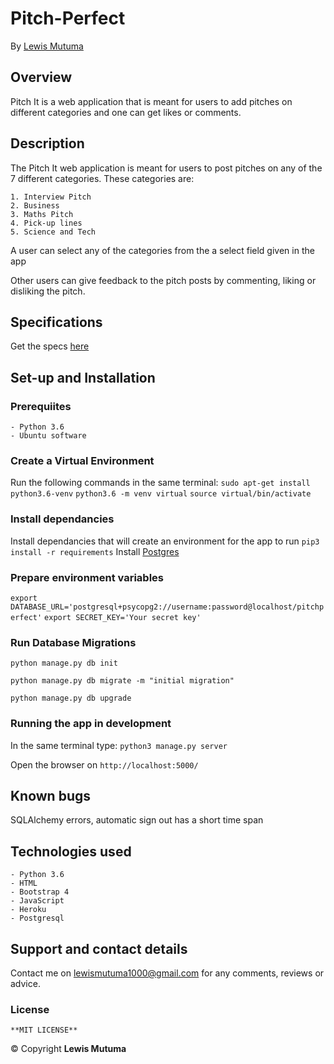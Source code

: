 # Pitch-Perfect

 By [Lewis Mutuma](https://mutumamutuma.github.io/Portfolio/)

## Overview

Pitch It is a web application that is meant for users to add pitches on different categories and one can get likes or comments.

## Description

The Pitch It web application is meant for users to post pitches on any of the 7 different categories. These categories are:

    1. Interview Pitch
    2. Business
    3. Maths Pitch
    4. Pick-up lines
    5. Science and Tech

A user can select any of the categories from the a select field given in the app

Other users can give feedback to the pitch posts by commenting, liking or disliking the pitch. 

## Specifications

Get the specs [here](https://github.com/MutumaMutuma/PitchPerfect/blob/master/specs.md)

## Set-up and Installation

### Prerequiites

    - Python 3.6
    - Ubuntu software

### Create a Virtual Environment

Run the following commands in the same terminal:
`sudo apt-get install python3.6-venv`
`python3.6 -m venv virtual`
`source virtual/bin/activate`

### Install dependancies

Install dependancies that will create an environment for the app to run
`pip3 install -r requirements`
Install [Postgres](https://www.postgresql.org/download/)

### Prepare environment variables

```export DATABASE_URL='postgresql+psycopg2://username:password@localhost/pitchperfect'```
```export SECRET_KEY='Your secret key'```

### Run Database Migrations

```python manage.py db init```

```python manage.py db migrate -m "initial migration"```

```python manage.py db upgrade```


### Running the app in development

In the same terminal type:
`python3 manage.py server`

Open the browser on `http://localhost:5000/`

## Known bugs

SQLAlchemy errors, automatic sign out has a short time span

## Technologies used

    - Python 3.6
    - HTML
    - Bootstrap 4
    - JavaScript
    - Heroku
    - Postgresql

## Support and contact details

Contact me on lewismutuma1000@gmail.com for any comments, reviews or advice.

### License

    **MIT LICENSE** 
&copy; Copyright **Lewis Mutuma**